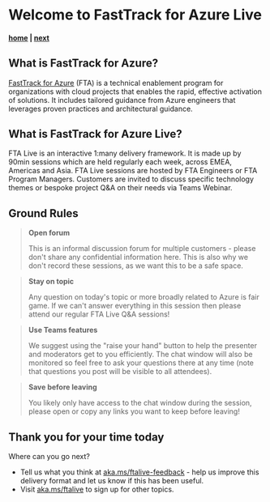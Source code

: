 # Welcome to FastTrack for Azure Live

####  [home](./readme.md)  | [next](./introduction.md)

## What is FastTrack for Azure?

[FastTrack for Azure](https://aka.ms/fta) (FTA) is a technical enablement program for organizations with cloud projects that enables the rapid, effective activation of solutions. It includes tailored guidance from Azure engineers that leverages proven practices and architectural guidance.

## What is FastTrack for Azure Live?

FTA Live is an interactive 1:many delivery framework. It is made up by 90min sessions which are held regularly each week, across EMEA, Americas and Asia. FTA Live sessions are hosted by FTA Engineers or FTA Program Managers. Customers are invited to discuss specific technology themes or bespoke project Q&A on their needs via Teams Webinar.

## Ground Rules

> **Open forum**
>
> This is an informal discussion forum for multiple customers - please don't share any confidential information here. This is also why we don't record these sessions, as we want this to be a safe space.

> **Stay on topic**
>
> Any question on today's topic or more broadly related to Azure is fair game. If we can't answer everything in this session then please attend our regular FTA Live Q&A sessions!

> **Use Teams features**
>
> We suggest using the "raise your hand" button to help the presenter and moderators get to you efficiently. The chat window will also be monitored so feel free to ask your questions there at any time (note that questions you post will be visible to all attendees).

> **Save before leaving**
>
> You likely only have access to the chat window during the session, please open or copy any links you want to keep before leaving!

## Thank you for your time today

Where can you go next?

- Tell us what you think at [aka.ms/ftalive-feedback](https://aka.ms/ftalive-feedback) - help us improve this delivery format and let us know if this has been useful.
- Visit [aka.ms/ftalive](https://aka.ms/ftalive) to sign up for other topics.
